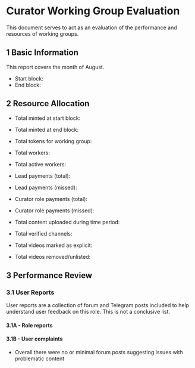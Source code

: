 # Curator Working Group Evaluation
This document serves to act as an evaluation of the performance and resources of working groups.

## 1 Basic Information
This report covers the month of August.
* Start block:
* End block:

## 2 Resource Allocation
* Total minted at start block:
* Total minted at end block: 
* Total tokens for working group:

* Total workers:
* Total active workers:

* Lead payments (total):
* Lead payments (missed):

* Curator role payments (total):
* Curator role payments (missed):

* Total content uploaded during time period:
* Total verified channels:
* Total videos marked as explicit:
* Total videos removed/unlisted:

## 3 Performance Review
### 3.1 User Reports
User reports are a collection of forum and Telegram posts included to help understand user feedback on this role. This is not a conclusive list.
#### 3.1A - Role reports
#### 3.1B - User complaints
* Overall there were no or minimal forum posts suggesting issues with problematic content